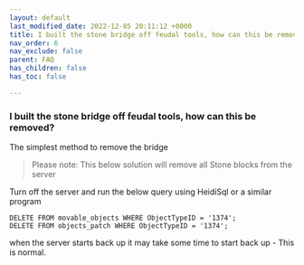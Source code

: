 ```yaml
---
layout: default
last_modified_date: 2022-12-05 20:11:12 +0000
title: I built the stone bridge off feudal tools, how can this be removed
nav_order: 6
nav_exclude: false
parent: FAQ
has_children: false
has_toc: false

---
```

### I built the stone bridge off feudal tools, how can this be removed?

The simplest method to remove the bridge 

> Please note: This below solution will remove all Stone blocks from the server

Turn off the server and run the below query using HeidiSql or a similar program 

    DELETE FROM movable_objects WHERE ObjectTypeID = '1374';
    DELETE FROM objects_patch WHERE ObjectTypeID = '1374';

when the server starts back up it may take some time to start back up - This is normal.